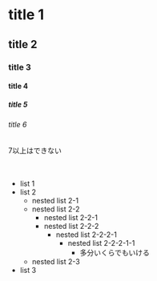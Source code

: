 # title 1
## title 2
### title 3
#### title 4
##### title 5
###### title 6
7以上はできない
<br><br><br>
- list 1
- list 2
  - nested list 2-1
  - nested list 2-2
    - nested list 2-2-1
    - nested list 2-2-2
    	- nested list 2-2-2-1
    		- nested list 2-2-2-1-1
    			- 多分いくらでもいける
  - nested list 2-3
- list 3
